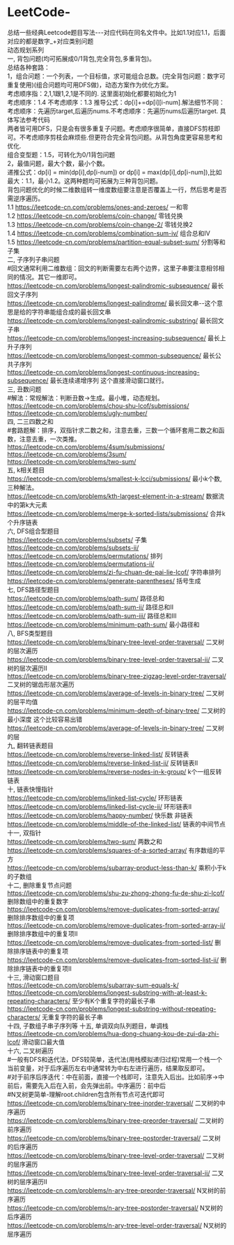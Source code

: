 # LeetCode-
总结一些经典Leetcode题目写法---对应代码在同名文件中。比如1.1对应1.1，后面对应的都是数字_+对应类别问题  
动态规划系列  
    一, 背包问题(均可拓展成0/1背包,完全背包,多重背包)。  
        总结各种套路：    
        1，组合问题：一个列表，一个目标值，求可能组合总数。(完全背包问题：数字可重复使用)(组合问题均可用DFS做)，动态方案作为优化方案。  
            考虑顺序指：2,1,1跟1,2,1是不同的. 这里面初始化都要初始化为1   
            考虑顺序：1.4  不考虑顺序：1.3  推导公式：dp[i]+=dp[i][i-num].解法细节不同：考虑顺序：先遍历target,后遍历nums.不考虑顺序：先遍历nums后遍历target. 具体写法参考代码  
            两者皆可用DFS，只是会有很多重复子问题。考虑顺序很简单，直接DFS剪枝即可。不考虑顺序剪枝会麻烦些.但更符合完全背包问题。从背包角度更容易思考和优化.  
            组合变型题：1.5，可转化为0/1背包问题        
        2，最值问题，最大个数，最小个数。    
            递推公式：dp[i] = min(dp[i],dp[i-num]) or dp[i] = max(dp[i],dp[i-num]),比如最大：1.1，最小1.2。这两种题均可拓展为三种背包问题。      
        背包问题优化的时候二维数组转一维度数组要注意是否覆盖上一行，然后思考是否需逆序遍历。  
        1.1 https://leetcode-cn.com/problems/ones-and-zeroes/  一和零   
        1.2 https://leetcode-cn.com/problems/coin-change/   零钱兑换  
        1.3 https://leetcode-cn.com/problems/coin-change-2/ 零钱兑换2  
        1.4 https://leetcode-cn.com/problems/combination-sum-iv/ 组合总和IV  
        1.5 https://leetcode-cn.com/problems/partition-equal-subset-sum/ 分割等和子集  
    二, 子序列子串问题  
        #回文通常利用二维数组：回文的判断需要左右两个边界，这里子串要注意相邻相同的情况。其它一维即可。  
        https://leetcode-cn.com/problems/longest-palindromic-subsequence/  最长回文子序列    
        https://leetcode-cn.com/problems/longest-palindrome/ 最长回文串--这个意思是给的字符串能组合成的最长回文串  
        https://leetcode-cn.com/problems/longest-palindromic-substring/ 最长回文子串  
        https://leetcode-cn.com/problems/longest-increasing-subsequence/  最长上升子序列    
        https://leetcode-cn.com/problems/longest-common-subsequence/  最长公共子序列  
        https://leetcode-cn.com/problems/longest-continuous-increasing-subsequence/  最长连续递增序列  这个直接滑动窗口就行。  
    三, 丑数问题       
        #解法：常规解法：判断丑数->生成。最小堆，动态规划。  
        https://leetcode-cn.com/problems/chou-shu-lcof/submissions/  
        https://leetcode-cn.com/problems/ugly-number/   
    四, 二三四数之和    
        #套路题解：排序，双指针求二数之和，注意去重，三数一个循环套用二数之和函数，注意去重，一次类推。  
        https://leetcode-cn.com/problems/4sum/submissions/  
        https://leetcode-cn.com/problems/3sum/  
        https://leetcode-cn.com/problems/two-sum/   
    五, k相关题目  
        https://leetcode-cn.com/problems/smallest-k-lcci/submissions/  最小k个数,三种解法。  
        https://leetcode-cn.com/problems/kth-largest-element-in-a-stream/  数据流中的第k大元素  
        https://leetcode-cn.com/problems/merge-k-sorted-lists/submissions/  合并k个升序链表  
    六, DFS组合型题目    
        https://leetcode-cn.com/problems/subsets/  子集  
        https://leetcode-cn.com/problems/subsets-ii/    
        https://leetcode-cn.com/problems/permutations/  排列  
        https://leetcode-cn.com/problems/permutations-ii/    
        https://leetcode-cn.com/problems/zi-fu-chuan-de-pai-lie-lcof/  字符串排列  
        https://leetcode-cn.com/problems/generate-parentheses/  括号生成  
    七, DFS路径型题目  
        https://leetcode-cn.com/problems/path-sum/  路径总和    
        https://leetcode-cn.com/problems/path-sum-ii/  路径总和Ⅱ    
        https://leetcode-cn.com/problems/path-sum-iii/  路径总和Ⅲ    
        https://leetcode-cn.com/problems/minimum-path-sum/  最小路径和    
    八, BFS类型题目    
        https://leetcode-cn.com/problems/binary-tree-level-order-traversal/  二叉树的层次遍历    
        https://leetcode-cn.com/problems/binary-tree-level-order-traversal-ii/  二叉树的层次遍历Ⅱ    
        https://leetcode-cn.com/problems/binary-tree-zigzag-level-order-traversal/  二叉树的锯齿形层次遍历    
        https://leetcode-cn.com/problems/average-of-levels-in-binary-tree/  二叉树的层平均值    
        https://leetcode-cn.com/problems/minimum-depth-of-binary-tree/  二叉树的最小深度  这个比较容易出错    
        https://leetcode-cn.com/problems/average-of-levels-in-binary-tree/  二叉树的层    
    九, 翻转链表题目    
        https://leetcode-cn.com/problems/reverse-linked-list/  反转链表    
        https://leetcode-cn.com/problems/reverse-linked-list-ii/  反转链表Ⅱ    
        https://leetcode-cn.com/problems/reverse-nodes-in-k-group/  k个一组反转链表    
    十, 链表快慢指针    
       https://leetcode-cn.com/problems/linked-list-cycle/  环形链表    
       https://leetcode-cn.com/problems/linked-list-cycle-ii/  环形链表Ⅱ    
       https://leetcode-cn.com/problems/happy-number/  快乐数  非链表    
       https://leetcode-cn.com/problems/middle-of-the-linked-list/  链表的中间节点  
    十一, 双指针    
       https://leetcode-cn.com/problems/two-sum/  两数之和    
       https://leetcode-cn.com/problems/squares-of-a-sorted-array/  有序数组的平方  
       https://leetcode-cn.com/problems/subarray-product-less-than-k/  乘积小于k的子数组  
    十二, 删除重复节点问题  
       https://leetcode-cn.com/problems/shu-zu-zhong-zhong-fu-de-shu-zi-lcof/  删除数组中的重复数字  
       https://leetcode-cn.com/problems/remove-duplicates-from-sorted-array/  删除排序数组中的重复项  
       https://leetcode-cn.com/problems/remove-duplicates-from-sorted-array-ii/  删除排序数组中的重复项Ⅱ  
       https://leetcode-cn.com/problems/remove-duplicates-from-sorted-list/  删除排序链表中的重复项  
       https://leetcode-cn.com/problems/remove-duplicates-from-sorted-list-ii/  删除排序链表中的重复项Ⅱ  
    十三, 滑动窗口题目  
       https://leetcode-cn.com/problems/subarray-sum-equals-k/  
       https://leetcode-cn.com/problems/longest-substring-with-at-least-k-repeating-characters/  至少有K个重复字符的最长子串  
       https://leetcode-cn.com/problems/longest-substring-without-repeating-characters/  无重复字符的最长子串  
    十四, 子数组子串子序列等
    十五, 单调双向队列题目，单调栈    
        https://leetcode-cn.com/problems/hua-dong-chuang-kou-de-zui-da-zhi-lcof/  滑动窗口最大值    
    十六, 二叉树遍历  
        #一般有DFS和迭代法，DFS较简单，迭代法(用栈模拟递归过程)常用一个栈一个当前变量，对于后序遍历左右中通常转为中右左进行遍历，结果取反即可。  
        #对于前序后序迭代：中在前面，直接一个栈即可，注意先入后出。比如前序->中前后，需要先入后在入前，会先弹出前。中序遍历：前中后  
        #N叉树更简单-理解root.children包含所有节点可迭代即可  
        https://leetcode-cn.com/problems/binary-tree-inorder-traversal/  二叉树的中序遍历  
        https://leetcode-cn.com/problems/binary-tree-preorder-traversal/  二叉树的前序遍历  
        https://leetcode-cn.com/problems/binary-tree-postorder-traversal/  二叉树的后序遍历  
        https://leetcode-cn.com/problems/binary-tree-level-order-traversal/  二叉树的层序遍历  
        https://leetcode-cn.com/problems/binary-tree-level-order-traversal-ii/  二叉树的层序遍历Ⅱ  
        https://leetcode-cn.com/problems/n-ary-tree-preorder-traversal/  N叉树的前序遍历  
        https://leetcode-cn.com/problems/n-ary-tree-postorder-traversal/  N叉树的后序遍历  
        https://leetcode-cn.com/problems/n-ary-tree-level-order-traversal/ N叉树的层序遍历  
        

